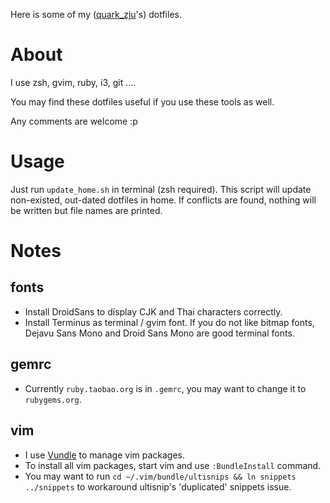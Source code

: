 Here is some of my ([quark\_zju](https://twitter.com/Quark_zju)'s) dotfiles.

About
=====
I use zsh, gvim, ruby, i3, git ....

You may find these dotfiles useful if you use these tools as well.

Any comments are welcome :p

Usage
=====
Just run `update_home.sh` in terminal (zsh required).
This script will update non-existed, out-dated dotfiles in home. 
If conflicts are found, nothing will be written but file names are printed.

Notes
=====
fonts
-----
* Install DroidSans to display CJK and Thai characters correctly.
* Install Terminus as terminal / gvim font. If you do not like bitmap fonts,
  Dejavu Sans Mono and Droid Sans Mono are good terminal fonts.

gemrc
-----
* Currently `ruby.taobao.org` is in `.gemrc`, you may want to
  change it to `rubygems.org`.

vim
---
* I use [Vundle](https://github.com/gmarik/vundle) to manage vim packages.
* To install all vim packages, start vim and use `:BundleInstall` command.
* You may want to run `cd ~/.vim/bundle/ultisnips && ln snippets ../snippets` to
  workaround ultisnip's 'duplicated' snippets issue.
